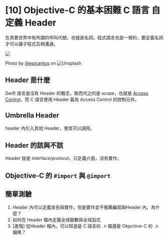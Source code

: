 #   [10] Objective-C 的基本困難 C 語言 自定義 Header

在真實世界中有所謂的呼叫代號，也就是名詞。程式語言也是一樣的，要定義名詞才可以讓子程式互相溝通。

![](https://images.unsplash.com/photo-1512820790803-83ca734da794?ixlib=rb-1.2.1&ixid=eyJhcHBfaWQiOjEyMDd9&auto=format&fit=crop&w=1974&q=80)

Photo by [@epicantus]() on ![Unsplash](https://unsplash.com/photos/xY55bL5mZAM)


## Header 是什麼
 Swift 語言是沒有 Header 的概念，取而代之的是 scope，也就是 [Access Control](https://docs.swift.org/swift-book/LanguageGuide/AccessControl.html)，而 C 語言使用 Header 最為 Access Control 的控制元件。
 
## Umbrella Header
header 內引入其他 Header，使其可以調用。

## Header 的該與不該
Header 就是 interface/protocol，只定義介面，沒有實作。
## Objective-C 的 `#import` 與 `@import`

## 簡單測驗
1. Header 內可以定義宣告與實作，但是實作並不推薦編寫與Header 內，為什麼？
1. 如何在 Header 檔內定義全域變數與全域函式
1. [進階] 從Header 檔內，可以知道是 C 語言的 `.h` 檔還是 Objective-C 的 `.h` 檔嗎？
